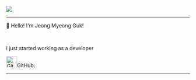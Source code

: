 <div alien="center">
    <img src="https://capsule-render.vercel.app/api?type=Venom&color=A3DCBE&height=300&section=header&text=Jeong%20Myeong%20Guk&fontSize=90" />
</div>
<hr>
<p>👋 Hello! I'm Jeong Myeong Guk!</p>
<br>
<p>I just started working as a developer</p>
<img src="https://github.githubassets.com/images/modules/logos_page/GitHub-Mark.png" alt="GitHub Logo" width="30">GitHub:

<hr>


